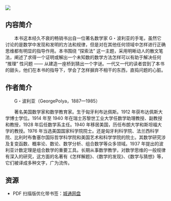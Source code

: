 ![](http://img3m1.ddimg.cn/2/20/22609721-1_u_8.jpg)

## 内容简介

　　本书这本经久不衰的畅销书出自一位著名数学家 G・波利亚的手笔，虽然它讨论的是数学中发现和发明的方法和规律，但是对在其他任何领域中怎样进行正确思维都有明显的指导作用。本书围绕 “探索法” 这一主题，采用明晰动人的散文笔法，阐述了求得一个证明或解出一个未知数的数学方法怎样可以有助于解决任何 “推理” 性问题 —— 从建造一座桥到猜出一个字谜。一代又一代的读者尝到了本书的甜头，他们在本书的指导下，学会了怎样摒弃不相干的东西，直捣问题的心脏。

## 作者简介

　　G・波利亚（GeorgePolya，1887—1985）

　　著名美国数学家和数学教育家。生于匈牙利布达佩斯。1912 年获布达佩斯大学博士学位。1914 年至 1940 年在瑞士苏黎世工业大学任数学助理教授、副教授和教授，1928 年后任数学系主任。1940 年移居美国，历任布朗大学和斯坦福大学的教授。1976 年当选美国国家科学院院士。还是匈牙利科学院、法兰西科学院、比利时布鲁塞尔国际哲学科学院和美国艺术和科学学院的院士。其数学研究涉及复变函数、概率论、数论、数学分析、组合数学等众多领域。1937 年提出的波利亚计数定理是组合数学的重要工具。长期从事数学教学，对数学思维的一般规律有深入的研究，这方面的名著有《怎样解题》、《数学的发现》、《数学与猜想》等，它们被译成多种文字，广为流传。

## 资源

* PDF 扫描版优化带书签：[城通网盘](https://u11215426.pipipan.com/fs/11215426-392659815)
